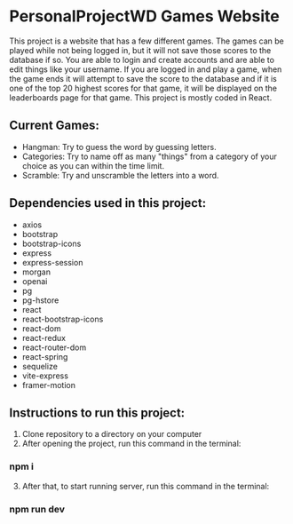 # PersonalProjectWD Games Website

This project is a website that has a few different games. The games can be played while not being logged in, but it will not save those scores to the database if so. You are able to login and create accounts and are able to edit things like your username. If you are logged in and play a game, when the game ends it will attempt to save the score to the database and if it is one of the top 20 highest scores for that game, it will be displayed on the leaderboards page for that game. This project is mostly coded in React.

## Current Games:
- Hangman: Try to guess the word by guessing letters.
- Categories: Try to name off as many "things" from a category of your choice as you can within the time limit.
- Scramble: Try and unscramble the letters into a word.

## Dependencies used in this project:
- axios
- bootstrap
- bootstrap-icons
- express
- express-session
- morgan
- openai
- pg
- pg-hstore
- react
- react-bootstrap-icons
- react-dom
- react-redux
- react-router-dom
- react-spring
- sequelize
- vite-express
- framer-motion

## Instructions to run this project:
1. Clone repository to a directory on your computer
2. After opening the project, run this command in the terminal:
### **npm i**
3. After that, to start running server, run this command in the terminal:
### **npm run dev**